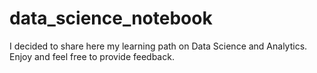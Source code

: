 # data_science_notebook

I decided to share here my learning path on Data Science and Analytics. Enjoy and feel free to provide feedback.
